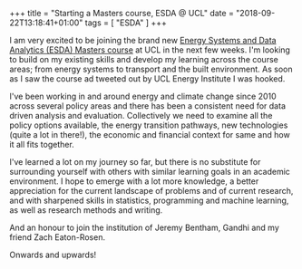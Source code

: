 +++
title = "Starting a Masters course, ESDA @ UCL"
date = "2018-09-22T13:18:41+01:00"
tags = [
    "ESDA"
]
+++

I am very excited to be joining the brand new [Energy Systems and Data Analytics (ESDA) Masters course](https://www.ucl.ac.uk/bartlett/energy/programmes/energy-systems-and-data-analytics-msc/content) at UCL in the next few weeks. I'm looking to build on my existing skills and develop my learning across the course areas; from energy systems to transport and the built environment. As soon as I saw the course ad tweeted out by UCL Energy Institute I was hooked. 

I've been working in and around energy and climate change since 2010 across several policy areas and there has been a consistent need for data driven analysis and evaluation. Collectively we need to examine all the policy options available, the energy transition pathways, new technologies (quite a lot in there!), the economic and financial context for same and how it all fits together. 

I've learned a lot on my journey so far, but there is no substitute for surrounding yourself with others with similar learning goals in an academic environment. I hope to emerge with a lot more knowledge, a better appreciation for the current landscape of problems and of current research, and with sharpened skills in statistics, programming and machine learning, as well as research methods and writing.

And an honour to join the institution of Jeremy Bentham, Gandhi and my friend Zach Eaton-Rosen. 

Onwards and upwards!  